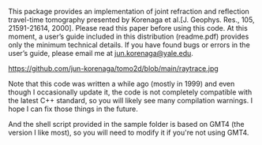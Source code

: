 This package provides an implementation of joint refraction and reflection travel-time tomography presented by Korenaga et al.[J. Geophys. Res., 105, 21591-21614, 2000]. Please read this paper before using this code. At this moment, a user’s guide included in this distribution (readme.pdf) provides only the minimum technical details. If you have found bugs or errors in the user’s guide, please email me at jun.korenaga@yale.edu. 

https://github.com/jun-korenaga/tomo2d/blob/main/raytrace.jpg

Note that this code was written a while ago (mostly in 1999) and even though I occasionally update it, the code is not completely compatible with the latest C++ standard, so you will likely see many compilation warnings. I hope I can fix those things in the future. 

And the shell script provided in the sample folder is based on GMT4 (the version I like most), so you will need to modify it if you're not using GMT4. 

